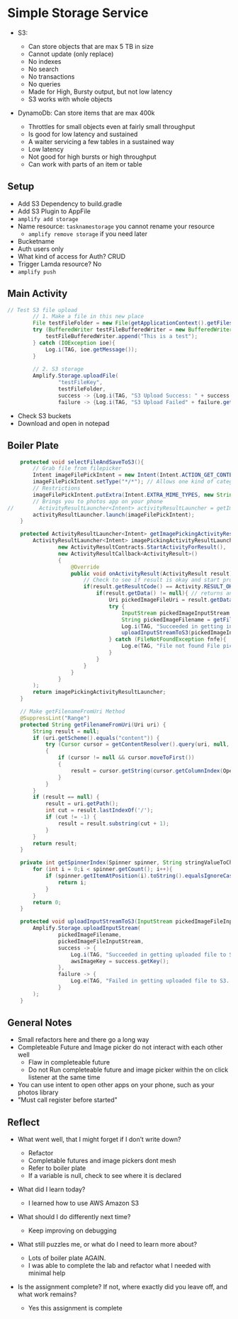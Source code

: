 # Simple Storage Service

- S3:
  - Can store objects that are max 5 TB in size
  - Cannot update (only replace)
  - No indexes
  - No search
  - No transactions
  - No queries
  - Made for High, Bursty output, but not low latency
  - S3 works with whole objects

- DynamoDb: Can store items that are max 400k
  - Throttles for small objects even at fairly small throughput
  - Is good for low latency and sustained
  - A waiter servicing a few tables in a sustained way
  - Low latency
  - Not good for high bursts or high throughput
  - Can work with parts of an item or table

## Setup

- Add S3 Dependency to build.gradle
- Add S3 Plugin to AppFile
- `amplify add storage`
- Name resource: `tasknamestorage` you cannot rename your resource
  - `amplify remove storage` if you need later
- Bucketname
- Auth users only
- What kind of access for Auth? CRUD
- Trigger Lamda resource? No
- `amplify push`

## Main Activity

```java
// Test S3 file upload
        // 1. Make a file in this new place
        File testFileFolder = new File(getApplicationContext().getFilesDir(), "testFileName")
        try (BufferedWriter testFileBufferedWriter = new BufferedWriter(new FileWriter(testFileFolder));){
            testFileBufferedWriter.append("This is a test");
        } catch (IOException ioe){
            Log.i(TAG, ioe.getMessage());
        }
        
        // 2. S3 storage
        Amplify.Storage.uploadFile(
                "testFileKey",
                testFileFolder,
                success -> {Log.i(TAG, "S3 Upload Success: " + success.getKey());},
                failure -> {Log.i(TAG, "S3 Upload Failed" + failure.getMessage(), failure);}
```

- Check S3 buckets
- Download and open in notepad

## Boiler Plate

```java
    protected void selectFileAndSaveToS3(){
        // Grab file from filepicker
        Intent imageFilePickIntent = new Intent(Intent.ACTION_GET_CONTENT);
        imageFilePickIntent.setType("*/*"); // Allows one kind of category of file
        // Restrictions
        imageFilePickIntent.putExtra(Intent.EXTRA_MIME_TYPES, new String[]{"image/jpg", "image/png"});
        // Brings you to photos app on your phone
//        ActivityResultLauncher<Intent> activityResultLauncher = getImagePickingActivityResultLauncher();
        activityResultLauncher.launch(imageFilePickIntent);
    }

    protected ActivityResultLauncher<Intent> getImagePickingActivityResultLauncher(){
        ActivityResultLauncher<Intent> imagePickingActivityResultLauncher = registerForActivityResult(
                new ActivityResultContracts.StartActivityForResult(),
                new ActivityResultCallback<ActivityResult>()
                {
                    @Override
                    public void onActivityResult(ActivityResult result) {
                        // Check to see if result is okay and start processing
                        if(result.getResultCode() == Activity.RESULT_OK){
                            if(result.getData() != null){ // returns an intent
                                Uri pickedImageFileUri = result.getData().getData();
                                try {
                                    InputStream pickedImageInputStream = getContentResolver().openInputStream(pickedImageFileUri);
                                    String pickedImageFilename = getFilenameFromUri(pickedImageFileUri);;
                                    Log.i(TAG, "Succeeded in getting input stream from file on phone! Filename is: " + pickedImageFilename);
                                    uploadInputStreamToS3(pickedImageInputStream, pickedImageFilename);
                                } catch (FileNotFoundException fnfe){
                                    Log.e(TAG, "File not found File picker: " + fnfe.getMessage(), fnfe);
                                }
                            }
                        }
                    }
                }
        );
        return imagePickingActivityResultLauncher;
    }

    // Make getFilenameFromUri Method
    @SuppressLint("Range")
    protected String getFilenameFromUri(Uri uri) {
        String result = null;
        if (uri.getScheme().equals("content")) {
            try (Cursor cursor = getContentResolver().query(uri, null, null, null, null))
            {
                if (cursor != null && cursor.moveToFirst())
                {
                    result = cursor.getString(cursor.getColumnIndex(OpenableColumns.DISPLAY_NAME));
                }
            }
        }
        if (result == null) {
            result = uri.getPath();
            int cut = result.lastIndexOf('/');
            if (cut != -1) {
                result = result.substring(cut + 1);
            }
        }
        return result;
    }

    private int getSpinnerIndex(Spinner spinner, String stringValueToCheck){
        for (int i = 0;i < spinner.getCount(); i++){
            if (spinner.getItemAtPosition(i).toString().equalsIgnoreCase(stringValueToCheck)){
                return i;
            }
        }
        return 0;
    }

    protected void uploadInputStreamToS3(InputStream pickedImageFileInputStream, String pickedImageFilename){
        Amplify.Storage.uploadInputStream(
                pickedImageFilename,
                pickedImageFileInputStream,
                success -> {
                    Log.i(TAG, "Succeeded in getting uploaded file to S3. Key is: " + success.getKey());
                    awsImageKey = success.getKey();
                },
                failure -> {
                    Log.e(TAG, "Failed in getting uploaded file to S3. Key is: " + pickedImageFilename + " with error: " + failure.getMessage(), failure);
                }
        );
    }
```

## General Notes

- Small refactors here and there go a long way
- Completeable  Future and Image picker do not interact with each other well
  - Flaw in  completeable future
  - Do not Run completeable future and   image picker within the on click listener at the same time
- You can use intent to open other apps on your phone, such as your photos library
- "Must call register before started"

## Reflect

- What went well, that I might forget if I don’t write down?
  - Refactor
  - Completable futures and image pickers dont mesh
  - Refer to boiler plate
  - If a variable is null, check to see where it is declared

- What did I learn today?
  - I learned how to use AWS Amazon S3

- What should I do differently next time?
  - Keep improving on debugging

- What still puzzles me, or what do I need to learn more about?
  - Lots of boiler plate AGAIN.
  - I was able to complete the lab and refactor what I needed with minimal help

- Is the assignment complete? If not, where exactly did you leave off, and what work remains?
  - Yes this assignment is complete
